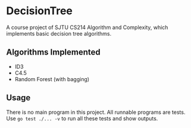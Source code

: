 # DecisionTree
A course project of SJTU CS214 Algorithm and Complexity, which implements basic decision tree algorithms.



## Algorithms Implemented
* ID3
* C4.5
* Random Forest (with bagging)

## Usage
There is no main program in this project. All runnable programs are tests. Use `go test ./... -v` to run all these tests and show outputs. 

